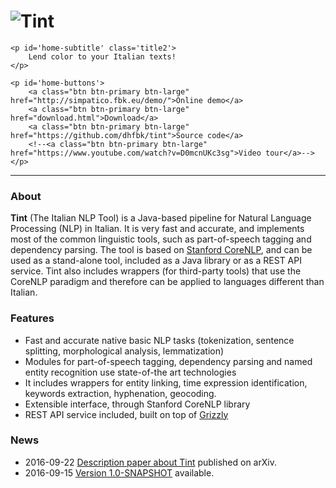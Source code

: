 <div class="well sidebar" id="well-home">
    <h1>
        <img src='images/tint-big.png' alt='Tint' title='Tint' />
    </h1>

    <p id='home-subtitle' class='title2'>
        Lend color to your Italian texts!
    </p>

    <p id='home-buttons'>
        <a class="btn btn-primary btn-large" href="http://simpatico.fbk.eu/demo/">Online demo</a>
        <a class="btn btn-primary btn-large" href="download.html">Download</a>
        <a class="btn btn-primary btn-large" href="https://github.com/dhfbk/tint">Source code</a>
        <!--<a class="btn btn-primary btn-large" href="https://www.youtube.com/watch?v=D0mcnUKc3sg">Video tour</a>-->
    </p>
</div>

---------------------------------------

<h3 class='no-before'>About</h3>

**Tint** (The Italian NLP Tool) is a Java-based pipeline for Natural Language Processing (NLP) in Italian.
It is very fast and accurate, and implements most of the common linguistic tools, such as part-of-speech tagging and
dependency parsing.
The tool is based on [Stanford CoreNLP](http://stanfordnlp.github.io/CoreNLP/), and can be used
as a stand-alone tool, included as a Java library or as a REST API service.
Tint also includes wrappers (for third-party tools) that use the CoreNLP paradigm and therefore can be applied to
languages different than Italian.

<h3 class='no-before'>Features</h3>

- Fast and accurate native basic NLP tasks (tokenization, sentence splitting, morphological analysis, lemmatization)
- Modules for part-of-speech tagging, dependency parsing and named entity recognition use state-of-the art technologies
- It includes wrappers for entity linking, time expression identification, keywords extraction, hyphenation, geocoding.
- Extensible interface, through Stanford CoreNLP library
- REST API service included, built on top of [Grizzly](https://grizzly.java.net/)

<h3 class='no-before'>News</h3>

<!-- - 2015-06-08 [Try-it-out demo](https://knowledgestore2.fbk.eu/pikes-demo/) available!-->
- 2016-09-22 [Description paper about Tint](http://arxiv.org/abs/1609.06204) published on arXiv.
- 2016-09-15 [Version 1.0-SNAPSHOT](download.html) available.
